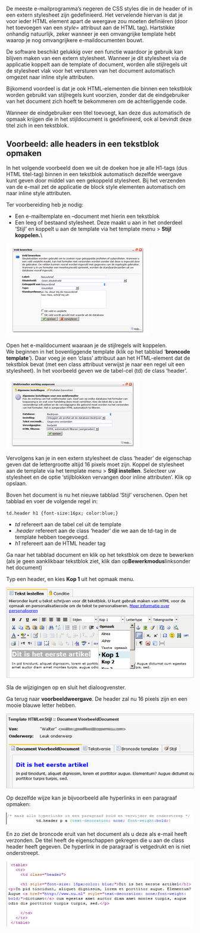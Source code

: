 De meeste e-mailprogramma’s negeren de CSS styles die in de header of in
een extern stylesheet zijn gedefinieerd. Het vervelende hiervan is dat
je voor ieder HTML element apart de weergave zou moeten definiëren (door
het toevoegen van een *style=* attribuut aan de HTML tag). Hartstikke
onhandig natuurlijk, zeker wanneer je een omvangrijke template hebt
waarop je nog omvangrijkere e-maildocumenten bouwt.

De software beschikt gelukkig over een functie waardoor je gebruik kan
blijven maken van een extern stylesheet. Wanneer je dit stylesheet via
de applicatie koppelt aan de template of document, worden alle
stijlregels uit de stylesheet vlak voor het versturen van het document
automatisch omgezet naar inline style attributen.

Bijkomend voordeel is dat je ook HTML-elementen die binnen een tekstblok
worden gebruikt van stijlregels kunt voorzien, zonder dat de
eindgebruiker van het document zich hoeft te bekommeren om de
achterliggende code.

Wanneer de eindgebruiker een titel toevoegt, kan deze dus automatisch de
opmaak krijgen die in het stijldocument is gedefinieerd, ook al bevindt
deze titel zich in een tekstblok.

Voorbeeld: alle headers in een tekstblok opmaken
------------------------------------------------

In het volgende voorbeeld doen we uit de doeken hoe je alle H1-tags (dus
HTML titel-tag) binnen in een tekstblok automatisch dezelfde weergave
kunt geven door middel van een gekoppeld stylesheet. Bij het verzenden
van de e-mail zet de applicatie de block style elementen automatisch om
naar inline style attributen.

Ter voorbereiding heb je nodig:

-   Een e-mailtemplate en –document met hierin een tekstblok
-   Een leeg of bestaand stylesheet. Deze maakt u aan in het onderdeel
    ‘Stijl’ en koppelt u aan de template via het template menu \>
    **Stijl koppelen.**\

![](../images/1.png)

Open het e-maildocument waaraan je de stijlregels wilt koppelen.\
 We beginnen in het bovenliggende template (klik op het tabblad
‘**broncode template**’). Daar voeg je een ‘class’ attribuut aan het
HTML-element dat de tekstblok bevat (met een class attribuut verwijst je
naar een regel uit een stylesheet). In het voorbeeld geven we de
tabel-cel (td) de class ‘header’.

![](../images/2.png)

Vervolgens kan je in een extern stylesheet de class ‘header’ de
eigenschap geven dat de lettergrootte altijd 16 pixels moet zijn. Koppel
de stylesheet aan de template via het template menu \> **Stijl
instellen**. Selecteer uw stylesheet en de optie ‘stijlblokken vervangen
door inline attributen’. Klik op opslaan.

Boven het document is nu het nieuwe tabblad ‘Stijl’ verschenen. Open het
tabblad en voer de volgende regel in:

`td.header h1 {font-size:16px; color:blue;}`

-   *td* refereert aan de tabel cel uit de template
-   *.header* refereert aan de class ‘header’ die we aan de td-tag in de
    template hebben toegevoegd.
-   *h1* refereert aan de HTML header tag

Ga naar het tabblad document en klik op het tekstblok om deze te
bewerken (als je geen aanklikbaar tekstblok ziet, klik dan
op**Bewerkmodus**linksonder het document)

Typ een header, en kies **Kop 1** uit het opmaak menu.

![](../images/4.png)

Sla de wijzigingen op en sluit het dialoogvenster.

Ga terug naar **voorbeeldweergave**. De header zal nu 16 pixels zijn en
een mooie blauwe letter hebben.

![](../images/5.png)

Op dezelfde wijze kan je bijvoorbeeld alle hyperlinks in een paragraaf
opmaken:

![](../images/6.png)

En zo ziet de broncode eruit van het document als u deze als e-mail
heeft verzonden. De titel heeft de eigenschappen gekregen die u aan de
class header heeft gegeven. De hyperlink in de paragraaf is vetgedrukt
en is niet onderstreept.

![](../images/7.png)
